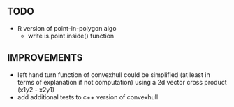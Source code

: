## TODO
  - R version of point-in-polygon algo
    - write is.point.inside() function 

## IMPROVEMENTS
  - left hand turn function of convexhull could be simplified 
    (at least in terms of explanation if not computation) using 
    a 2d vector cross product (x1y2 - x2y1)
  - add additional tests to c++ version of convexhull

